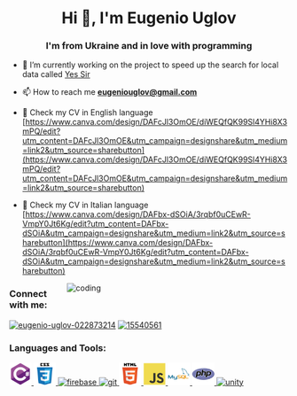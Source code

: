 <h1 align="center">Hi 👋, I'm Eugenio Uglov</h1>
<h3 align="center">I'm from Ukraine and in love with programming</h3>

- 🔭 I’m currently working on the project to speed up the search for local data called [Yes Sir](https://github.com/EugenioUglov/YesSir_Web)

- 📫 How to reach me **eugeniouglov@gmail.com**

- 📄 Check my CV in English language [https://www.canva.com/design/DAFcJl3OmOE/diWEQfQK99Sl4YHi8X3mPQ/edit?utm_content=DAFcJl3OmOE&utm_campaign=designshare&utm_medium=link2&utm_source=sharebutton](https://www.canva.com/design/DAFcJl3OmOE/diWEQfQK99Sl4YHi8X3mPQ/edit?utm_content=DAFcJl3OmOE&utm_campaign=designshare&utm_medium=link2&utm_source=sharebutton)

- 📄 Check my CV in Italian language [https://www.canva.com/design/DAFbx-dSOiA/3rqbf0uCEwR-VmpY0Jt6Kg/edit?utm_content=DAFbx-dSOiA&utm_campaign=designshare&utm_medium=link2&utm_source=sharebutton](https://www.canva.com/design/DAFbx-dSOiA/3rqbf0uCEwR-VmpY0Jt6Kg/edit?utm_content=DAFbx-dSOiA&utm_campaign=designshare&utm_medium=link2&utm_source=sharebutton)


<img align="right" alt="coding" width="400" src="https://user-images.githubusercontent.com/55389276/140866485-8fb1c876-9a8f-4d6a-98dc-08c4981eaf70.gif">

<h3 align="left">Connect with me:</h3>
<p align="left">
<a href="https://linkedin.com/in/eugenio-uglov-022873214" target="blank"><img align="center" src="https://raw.githubusercontent.com/rahuldkjain/github-profile-readme-generator/master/src/images/icons/Social/linked-in-alt.svg" alt="eugenio-uglov-022873214" height="30" width="40" /></a>
<a href="https://stackoverflow.com/users/15540561" target="blank"><img align="center" src="https://raw.githubusercontent.com/rahuldkjain/github-profile-readme-generator/master/src/images/icons/Social/stack-overflow.svg" alt="15540561" height="30" width="40" /></a>
</p>

<h3 align="left">Languages and Tools:</h3>
<p align="left"> <a href="https://www.w3schools.com/cs/" target="_blank" rel="noreferrer"> <img src="https://raw.githubusercontent.com/devicons/devicon/master/icons/csharp/csharp-original.svg" alt="csharp" width="40" height="40"/> </a> <a href="https://www.w3schools.com/css/" target="_blank" rel="noreferrer"> <img src="https://raw.githubusercontent.com/devicons/devicon/master/icons/css3/css3-original-wordmark.svg" alt="css3" width="40" height="40"/> </a> <a href="https://firebase.google.com/" target="_blank" rel="noreferrer"> <img src="https://www.vectorlogo.zone/logos/firebase/firebase-icon.svg" alt="firebase" width="40" height="40"/> </a> <a href="https://git-scm.com/" target="_blank" rel="noreferrer"> <img src="https://www.vectorlogo.zone/logos/git-scm/git-scm-icon.svg" alt="git" width="40" height="40"/> </a> <a href="https://www.w3.org/html/" target="_blank" rel="noreferrer"> <img src="https://raw.githubusercontent.com/devicons/devicon/master/icons/html5/html5-original-wordmark.svg" alt="html5" width="40" height="40"/> </a> <a href="https://developer.mozilla.org/en-US/docs/Web/JavaScript" target="_blank" rel="noreferrer"> <img src="https://raw.githubusercontent.com/devicons/devicon/master/icons/javascript/javascript-original.svg" alt="javascript" width="40" height="40"/> </a> <a href="https://www.mysql.com/" target="_blank" rel="noreferrer"> <img src="https://raw.githubusercontent.com/devicons/devicon/master/icons/mysql/mysql-original-wordmark.svg" alt="mysql" width="40" height="40"/> </a> <a href="https://www.php.net" target="_blank" rel="noreferrer"> <img src="https://raw.githubusercontent.com/devicons/devicon/master/icons/php/php-original.svg" alt="php" width="40" height="40"/> </a> <a href="https://unity.com/" target="_blank" rel="noreferrer"> <img src="https://www.vectorlogo.zone/logos/unity3d/unity3d-icon.svg" alt="unity" width="40" height="40"/> </a> </p>
